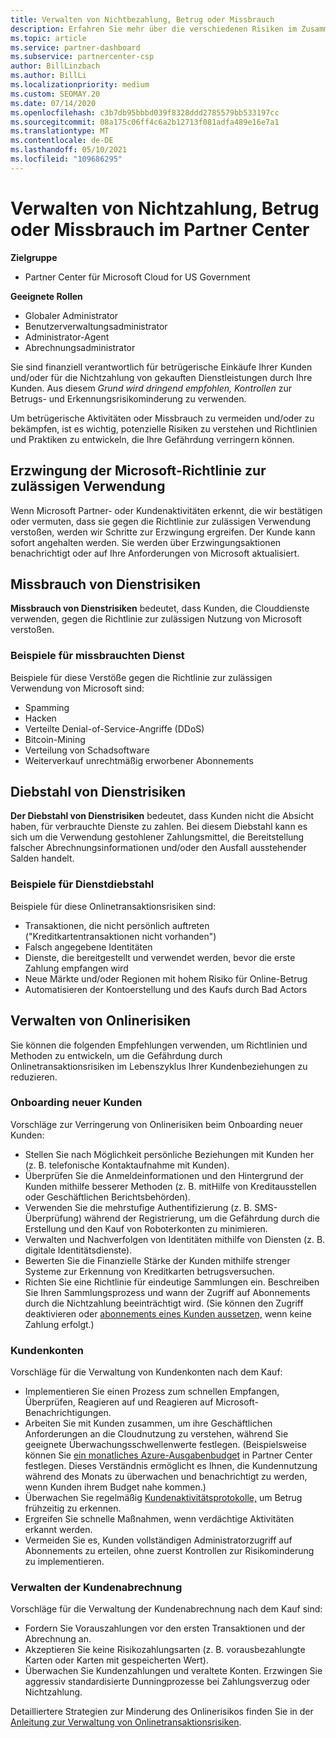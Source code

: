 ```yaml
---
title: Verwalten von Nichtbezahlung, Betrug oder Missbrauch
description: Erfahren Sie mehr über die verschiedenen Risiken im Zusammenhang mit Onlinetransaktionen und die bewährten Methoden zum Verwalten und Minimieren dieser Risiken in Partner Center.
ms.topic: article
ms.service: partner-dashboard
ms.subservice: partnercenter-csp
author: BillLinzbach
ms.author: BillLi
ms.localizationpriority: medium
ms.custom: SEOMAY.20
ms.date: 07/14/2020
ms.openlocfilehash: c3b7db95bbbd039f8328ddd2785579bb533197cc
ms.sourcegitcommit: 08a175c06ff4c6a2b12713f081adfa489e16e7a1
ms.translationtype: MT
ms.contentlocale: de-DE
ms.lasthandoff: 05/10/2021
ms.locfileid: "109686295"
---
```

# <a name="managing-non-payment-fraud-or-misuse-in-partner-center"></a>Verwalten von Nichtzahlung, Betrug oder Missbrauch im Partner Center

**Zielgruppe**

- Partner Center für Microsoft Cloud for US Government

**Geeignete Rollen**

- Globaler Administrator
- Benutzerverwaltungsadministrator
- Administrator-Agent
- Abrechnungsadministrator

Sie sind finanziell verantwortlich für betrügerische Einkäufe Ihrer Kunden und/oder für die Nichtzahlung von gekauften Dienstleistungen durch Ihre Kunden. Aus diesem *Grund wird dringend empfohlen, Kontrollen* zur Betrugs- und Erkennungsrisikominderung zu verwenden.

Um betrügerische Aktivitäten oder Missbrauch zu vermeiden und/oder zu bekämpfen, ist es wichtig, potenzielle Risiken zu verstehen und Richtlinien und Praktiken zu entwickeln, die Ihre Gefährdung verringern können.

## <a name="enforcement-of-microsoft-acceptable-use-policy"></a>Erzwingung der Microsoft-Richtlinie zur zulässigen Verwendung

Wenn Microsoft Partner- oder Kundenaktivitäten erkennt, die wir bestätigen oder vermuten, dass sie gegen die Richtlinie zur zulässigen Verwendung verstoßen, werden wir Schritte zur Erzwingung ergreifen. Der Kunde kann sofort angehalten werden. Sie werden über Erzwingungsaktionen benachrichtigt oder auf Ihre Anforderungen von Microsoft aktualisiert.

## <a name="abuse-of-service-risks"></a>Missbrauch von Dienstrisiken

**Missbrauch von Dienstrisiken** bedeutet, dass Kunden, die Clouddienste verwenden, gegen die Richtlinie zur zulässigen Nutzung von Microsoft verstoßen.

### <a name="examples-of-abuse-of-service"></a>Beispiele für missbrauchten Dienst

Beispiele für diese Verstöße gegen die Richtlinie zur zulässigen Verwendung von Microsoft sind:

- Spamming
- Hacken
- Verteilte Denial-of-Service-Angriffe (DDoS)
- Bitcoin-Mining
- Verteilung von Schadsoftware
- Weiterverkauf unrechtmäßig erworbener Abonnements

## <a name="theft-of-service-risks"></a>Diebstahl von Dienstrisiken

**Der Diebstahl von Dienstrisiken** bedeutet, dass Kunden nicht die Absicht haben, für verbrauchte Dienste zu zahlen. Bei diesem Diebstahl kann es sich um die Verwendung gestohlener Zahlungsmittel, die Bereitstellung falscher Abrechnungsinformationen und/oder den Ausfall ausstehender Salden handelt.

### <a name="examples-of-service-theft"></a>Beispiele für Dienstdiebstahl

Beispiele für diese Onlinetransaktionsrisiken sind:

- Transaktionen, die nicht persönlich auftreten ("Kreditkartentransaktionen nicht vorhanden")
- Falsch angegebene Identitäten
- Dienste, die bereitgestellt und verwendet werden, bevor die erste Zahlung empfangen wird
- Neue Märkte und/oder Regionen mit hohem Risiko für Online-Betrug
- Automatisieren der Kontoerstellung und des Kaufs durch Bad Actors

## <a name="managing-online-risk"></a>Verwalten von Onlinerisiken

Sie können die folgenden Empfehlungen verwenden, um Richtlinien und Methoden zu entwickeln, um die Gefährdung durch Onlinetransaktionsrisiken im Lebenszyklus Ihrer Kundenbeziehungen zu reduzieren.

### <a name="onboarding-new-customers"></a>Onboarding neuer Kunden

Vorschläge zur Verringerung von Onlinerisiken beim Onboarding neuer Kunden:

- Stellen Sie nach Möglichkeit persönliche Beziehungen mit Kunden her (z. B. telefonische Kontaktaufnahme mit Kunden).
- Überprüfen Sie die Anmeldeinformationen und den Hintergrund der Kunden mithilfe besserer Methoden (z. B. mitHilfe von Kreditausstellen oder Geschäftlichen Berichtsbehörden).
- Verwenden Sie die mehrstufige Authentifizierung (z. B. SMS-Überprüfung) während der Registrierung, um die Gefährdung durch die Erstellung und den Kauf von Roboterkonten zu minimieren.
- Verwalten und Nachverfolgen von Identitäten mithilfe von Diensten (z. B. digitale Identitätsdienste).
- Bewerten Sie die Finanzielle Stärke der Kunden mithilfe strenger Systeme zur Erkennung von Kreditkarten betrugsversuchen.
- Richten Sie eine Richtlinie für eindeutige Sammlungen ein. Beschreiben Sie Ihren Sammlungsprozess und wann der Zugriff auf Abonnements durch die Nichtzahlung beeinträchtigt wird. (Sie können den Zugriff deaktivieren oder [abonnements eines Kunden aussetzen,](create-a-new-subscription.md#suspend-a-subscription) wenn keine Zahlung erfolgt.)

### <a name="managing-customer-accounts"></a>Kundenkonten

Vorschläge für die Verwaltung von Kundenkonten nach dem Kauf:

- Implementieren Sie einen Prozess zum schnellen Empfangen, Überprüfen, Reagieren auf und Reagieren auf Microsoft-Benachrichtigungen.
- Arbeiten Sie mit Kunden zusammen, um ihre Geschäftlichen Anforderungen an die Cloudnutzung zu verstehen, während Sie geeignete Überwachungsschwellenwerte festlegen. (Beispielsweise können Sie [ein monatliches Azure-Ausgabenbudget](set-an-azure-spending-budget-for-your-customers.md) in Partner Center festlegen. Dieses Verständnis ermöglicht es Ihnen, die Kundennutzung während des Monats zu überwachen und benachrichtigt zu werden, wenn Kunden ihrem Budget nahe kommen.)
- Überwachen Sie regelmäßig [Kundenaktivitätsprotokolle,](activity-logs.md) um Betrug frühzeitig zu erkennen.
- Ergreifen Sie schnelle Maßnahmen, wenn verdächtige Aktivitäten erkannt werden.
- Vermeiden Sie es, Kunden vollständigen Administratorzugriff auf Abonnements zu erteilen, ohne zuerst Kontrollen zur Risikominderung zu implementieren.

### <a name="managing-customer-billing"></a>Verwalten der Kundenabrechnung

Vorschläge für die Verwaltung der Kundenabrechnung nach dem Kauf sind:

- Fordern Sie Vorauszahlungen vor den ersten Transaktionen und der Abrechnung an.
- Akzeptieren Sie keine Risikozahlungsarten (z. B. vorausbezahlungte Karten oder Karten mit gespeicherten Wert).
- Überwachen Sie Kundenzahlungen und veraltete Konten. Erzwingen Sie aggressiv standardisierte Dunningprozesse bei Zahlungsverzug oder Nichtzahlung.

Detailliertere Strategien zur Minderung des Onlinerisikos finden Sie in der [Anleitung zur Verwaltung von Onlinetransaktionsrisiken](https://query.prod.cms.rt.microsoft.com/cms/api/am/binary/RE4Bhtt).
